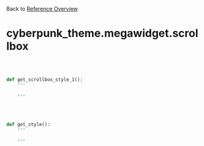 
Back to [Reference Overview](https://github.com/pyrustic/cyberpunk-theme/blob/master/docs/reference/README.md)

# cyberpunk\_theme.megawidget.scrollbox



<br>


```python

def get_scrollbox_style_1():
    """
    
    """

```

<br>

```python

def get_style():
    """
    
    """

```


